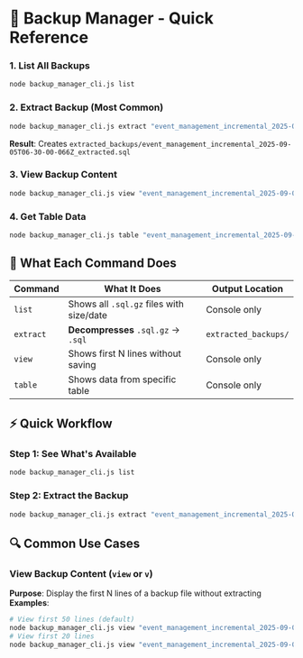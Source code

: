 # 🚀 Backup Manager - Quick Reference

### 1. **List All Backups**
```bash
node backup_manager_cli.js list
```

### 2. **Extract Backup (Most Common)**
```bash
node backup_manager_cli.js extract "event_management_incremental_2025-09-05T06-30-00-066Z.sql.gz" //backup file
```
**Result**: Creates `extracted_backups/event_management_incremental_2025-09-05T06-30-00-066Z_extracted.sql`

### 3. **View Backup Content**
```bash
node backup_manager_cli.js view "event_management_incremental_2025-09-05T06-30-00-066Z.sql.gz" 20
```

### 4. **Get Table Data**
```bash
node backup_manager_cli.js table "event_management_incremental_2025-09-05T06-30-00-066Z.sql.gz" "students"
```

## 🎯 What Each Command Does

| Command | What It Does | Output Location |
|---------|--------------|-----------------|
| `list` | Shows all `.sql.gz` files with size/date | Console only |
| `extract` | **Decompresses** `.sql.gz` → `.sql` | `extracted_backups/` |
| `view` | Shows first N lines without saving | Console only |
| `table` | Shows data from specific table | Console only |

## ⚡ Quick Workflow

### **Step 1: See What's Available**
```bash
node backup_manager_cli.js list
```

### **Step 2: Extract the Backup**
```bash
node backup_manager_cli.js extract "event_management_incremental_2025-09-05T06-30-00-066Z.sql.gz"
```


## 🔍 Common Use Cases

### **View Backup Content** (`view` or `v`)
**Purpose**: Display the first N lines of a backup file without extracting
**Examples**:
```bash
# View first 50 lines (default)
node backup_manager_cli.js view "event_management_incremental_2025-09-05T06-30-00-066Z.sql.gz"
# View first 20 lines
node backup_manager_cli.js view "event_management_incremental_2025-09-05T06-30-00-066Z.sql.gz" 20


